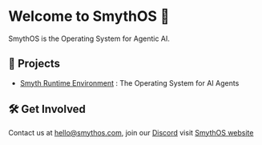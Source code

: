 # Welcome to SmythOS 👋

SmythOS is the Operating System for Agentic AI.

## 🚀 Projects

- [Smyth Runtime Environment](https://github.com/SmythOS/sre) : The Operating System for AI Agents


## 🛠️ Get Involved
Contact us at [hello@smythos.com](mailto:hello@smythos.com), join our [Discord](https://discord.gg/smythos) visit [SmythOS website](https://smythos.com)

